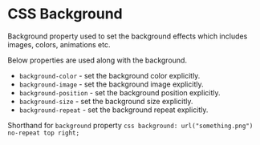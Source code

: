 # CSS Background

Background property used to set the background effects which includes images, colors, animations etc.

Below properties are used along with the background.

* `background-color` - set the background color explicitly. 
* `background-image` - set the background image explicitly. 
* `background-position` - set the background position explicitly. 
* `background-size` - set the background size explicitly. 
* `background-repeat` - set the background repeat explicitly. 

Shorthand for `background` property
    ```css
    background: url("something.png") no-repeat top right;
    ```